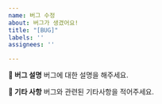 ```yaml
---
name: 버그 수정
about: 버그가 생겼어요!
title: "[BUG]"
labels: ''
assignees: ''

---
```


**🐞 버그 설명**
버그에 대한 설명을 해주세요.

**🎸 기타 사항**
버그와 관련된 기타사항을 적어주세요.
